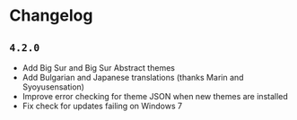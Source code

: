 # Changelog

## `4.2.0`

* Add Big Sur and Big Sur Abstract themes
* Add Bulgarian and Japanese translations (thanks Marin and Syoyusensation)
* Improve error checking for theme JSON when new themes are installed
* Fix check for updates failing on Windows 7
